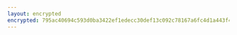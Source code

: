```yaml
---
layout: encrypted
encrypted: 795ac40694c593d0ba3422ef1edecc30def13c092c78167a6fc4d1a443f47df4U2FsdGVkX1812mAs61zzwzNRsZdSQ71qM7EwoZ4Fotkg8mesa3USp7OIBkGD7maX
---
```

